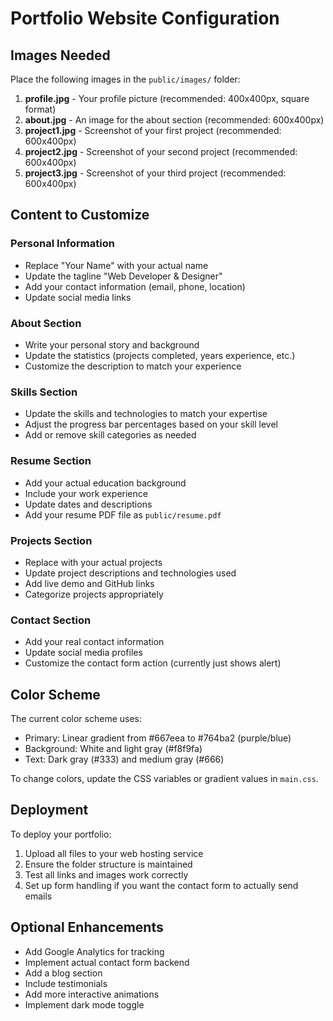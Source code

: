 # Portfolio Website Configuration

## Images Needed

Place the following images in the `public/images/` folder:

1. **profile.jpg** - Your profile picture (recommended: 400x400px, square format)
2. **about.jpg** - An image for the about section (recommended: 600x400px)
3. **project1.jpg** - Screenshot of your first project (recommended: 600x400px)
4. **project2.jpg** - Screenshot of your second project (recommended: 600x400px)  
5. **project3.jpg** - Screenshot of your third project (recommended: 600x400px)

## Content to Customize

### Personal Information
- Replace "Your Name" with your actual name
- Update the tagline "Web Developer & Designer"
- Add your contact information (email, phone, location)
- Update social media links

### About Section
- Write your personal story and background
- Update the statistics (projects completed, years experience, etc.)
- Customize the description to match your experience

### Skills Section
- Update the skills and technologies to match your expertise
- Adjust the progress bar percentages based on your skill level
- Add or remove skill categories as needed

### Resume Section
- Add your actual education background
- Include your work experience
- Update dates and descriptions
- Add your resume PDF file as `public/resume.pdf`

### Projects Section
- Replace with your actual projects
- Update project descriptions and technologies used
- Add live demo and GitHub links
- Categorize projects appropriately

### Contact Section
- Add your real contact information
- Update social media profiles
- Customize the contact form action (currently just shows alert)

## Color Scheme

The current color scheme uses:
- Primary: Linear gradient from #667eea to #764ba2 (purple/blue)
- Background: White and light gray (#f8f9fa)
- Text: Dark gray (#333) and medium gray (#666)

To change colors, update the CSS variables or gradient values in `main.css`.

## Deployment

To deploy your portfolio:
1. Upload all files to your web hosting service
2. Ensure the folder structure is maintained
3. Test all links and images work correctly
4. Set up form handling if you want the contact form to actually send emails

## Optional Enhancements

- Add Google Analytics for tracking
- Implement actual contact form backend
- Add a blog section
- Include testimonials
- Add more interactive animations
- Implement dark mode toggle
